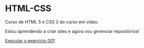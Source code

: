 # HTML-CSS
 Curso de HTML 5 e CSS 3 do curso em video.

 Estou aprendendo a criar sites e agora vou gerenciar repositórios!

<a href="https://nayara-mello.github.io/HTML-CSS/Exercicios/ex001/index.html"> Executar o exercício 001 </a>